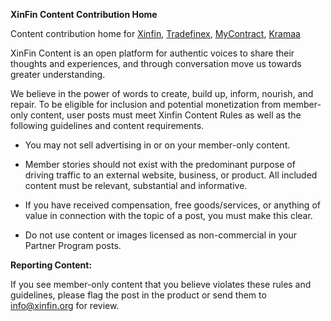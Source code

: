 ﻿**XinFin Content Contribution Home**

Content contribution home for [Xinfin](https://content.xinfin.org/XinFin/XinFin/), [Tradefinex](https://content.xinfin.org/TradeFinex/TradeFinex/), [MyContract](https://content.xinfin.org/MyContract/MyContract/), [Kramaa](https://content.xinfin.org/Kramaa/Kramaa/)

XinFin Content is an open platform for authentic voices to share their thoughts and experiences, and through conversation move us towards greater understanding.

We believe in the power of words to create, build up, inform, nourish, and repair. 
To be eligible for inclusion and potential monetization from member-only content, user posts must meet Xinfin Content Rules as well as the following guidelines and content requirements.


- You may not sell advertising in or on your member-only content.

- Member stories should not exist with the predominant purpose of driving traffic to an external website, business, or product. All included content must be relevant, substantial and informative.

- If you have received compensation, free goods/services, or anything of value in connection with the topic of a post, you must make this clear.

- Do not use content or images licensed as non-commercial in your Partner Program posts.


**Reporting Content:**

If you see member-only content that you believe violates these rules and guidelines, please flag the post in the product or send them to info@xinfin.org for review.
